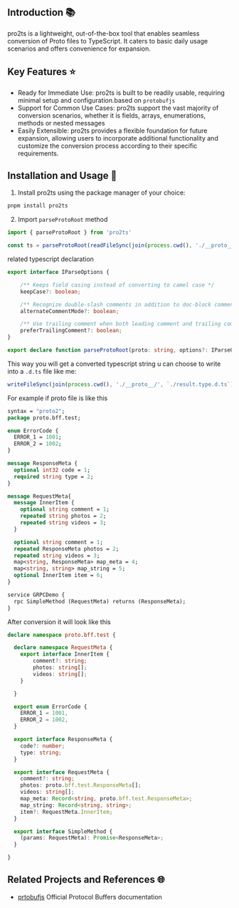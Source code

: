 ## Introduction 📚
pro2ts is a lightweight, out-of-the-box tool that enables seamless conversion of Proto files to TypeScript. It caters to basic daily usage scenarios and offers convenience for expansion.

## Key Features ⭐️

- Ready for Immediate Use: pro2ts is built to be readily usable, requiring minimal setup and configuration.based on `protobufjs`
- Support for Common Use Cases: pro2ts support the vast majority of conversion scenarios, whether it is fields, arrays, enumerations, methods or nested messages
- Easily Extensible: pro2ts provides a flexible foundation for future expansion, allowing users to incorporate additional functionality and customize the conversion process according to their specific requirements.

## Installation and Usage 🚀

1. Install pro2ts using the package manager of your choice:
```markdown
pnpm install pro2ts
```
2. Import `parseProtoRoot` method

```javascript
import { parseProtoRoot } from 'pro2ts'

const ts = parseProtoRoot(readFileSync(join(process.cwd(), './__proto__/bff.proto'), 'utf-8'))
```
related typescript declaration

```typescript
export interface IParseOptions {

    /** Keeps field casing instead of converting to camel case */
    keepCase?: boolean;

    /** Recognize double-slash comments in addition to doc-block comments. */
    alternateCommentMode?: boolean;

    /** Use trailing comment when both leading comment and trailing comment exist. */
    preferTrailingComment?: boolean;
}

export declare function parseProtoRoot(proto: string, options?: IParseOptions): string;
```
This way you will get a converted typescript string u can choose to write into a `.d.ts` file like me:

```typescript
writeFileSync(join(process.cwd(), './__proto__/', `./result.type.d.ts`), ts)
```

For example if proto file is like this
```protobuf
syntax = "proto2";
package proto.bff.test;

enum ErrorCode {
  ERROR_1 = 1001;
  ERROR_2 = 1002;
}

message ResponseMeta {
  optional int32 code = 1;
  required string type = 2;
}

message RequestMeta{
  message InnerItem {
    optional string comment = 1;
    repeated string photos = 2;
    repeated string videos = 3;
  }

  optional string comment = 1;
  repeated ResponseMeta photos = 2;
  repeated string videos = 3;
  map<string, ResponseMeta> map_meta = 4;
  map<string, string> map_string = 5;
  optional InnerItem item = 6;
}

service GRPCDemo {
  rpc SimpleMethod (RequestMeta) returns (ResponseMeta);
}
```
After conversion it will look like this

```typescript
declare namespace proto.bff.test {

  declare namespace RequestMeta {
    export interface InnerItem {
        comment?: string;
        photos: string[];
        videos: string[];
    }

  }

  export enum ErrorCode {
    ERROR_1 = 1001,
    ERROR_2 = 1002,
  }

  export interface ResponseMeta {
    code?: number;
    type: string;
  }

  export interface RequestMeta {
    comment?: string;
    photos: proto.bff.test.ResponseMeta[];
    videos: string[];
    map_meta: Record<string, proto.bff.test.ResponseMeta>;
    map_string: Record<string, string>;
    item?: RequestMeta.InnerItem;
  }

  export interface SimpleMethod {
    (params: RequestMeta): Promise<ResponseMeta>;
  }

}

```

## Related Projects and References 🌐

- [prtobufjs](https://protobufjs.github.io/protobuf.js/index.html) Official Protocol Buffers documentation
